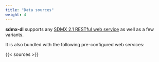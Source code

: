 ```yaml
---
title: "Data sources"
weight: 4
---
```


**sdmx-dl** supports any [SDMX 2.1 RESTful web service](https://github.com/sdmx-twg/sdmx-rest/wiki) as well as a few variants.

It is also bundled with the following pre-configured web services:

{{< sources >}}
